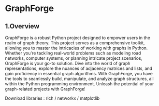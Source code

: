 # GraphForge

 ## 1.Overview

GraphForge is a robust Python project designed to empower users in the realm of graph theory. This project serves as a comprehensive toolkit, allowing you to master the intricacies of working with graphs in Python. Whether you're tackling real-world problems such as modeling road networks, computer systems, or planning intricate project scenarios, GraphForge is your go-to solution. Dive into the world of graph representations, explore the nuances of adjacency matrices and lists, and gain proficiency in essential graph algorithms. With GraphForge, you have the tools to seamlessly build, manipulate, and analyze graph structures, all within the Python programming environment. Unleash the potential of your graph-related projects with GraphForge!


Download libraries : rich / networkx / matplotlib